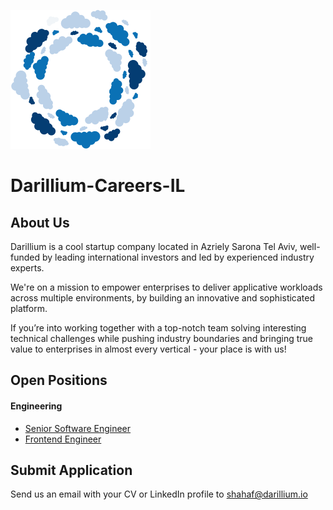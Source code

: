 ![Darillium Logo|10x10,20%](/Images/darillium-logo.png)
# Darillium-Careers-IL

## About Us

Darillium is a cool startup company located in Azriely Sarona Tel Aviv, well-funded by leading international investors and led by experienced industry experts.

We're on a mission to empower enterprises to deliver applicative workloads across multiple environments, by building an innovative and sophisticated platform.

If you’re into working together with a top-notch team solving interesting technical challenges while pushing industry boundaries and bringing true value to enterprises in almost every vertical - your place is with us!

## Open Positions
#### Engineering
* [Senior Software Engineer](/Positions/SeniorSoftwareEngineer.md)
* [Frontend Engineer](/Positions/FrontendEngineer.md)

## Submit Application
Send us an email with your CV or LinkedIn profile to <a href="mailto:shahaf@darillium.io">shahaf@darillium.io</a>
